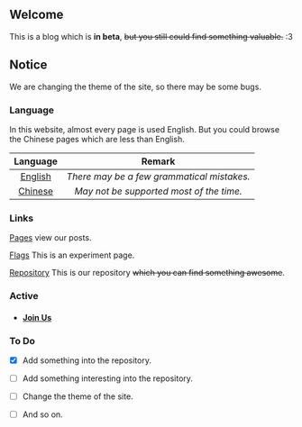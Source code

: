 ## Welcome

This is a blog which is **in beta**, ~~but you still could find something valuable.~~ :3

## Notice

We are changing the theme of the site, so there may be some bugs.

### Language

In this website, almost every page is used English. But you could browse the Chinese pages which are less than English.    

|           Language            |                   Remark                   |
| :---------------------------: | :----------------------------------------: |
|  [English](/pages/index.md)   | *There may be a few grammatical mistakes.* |
| [Chinese](/pages/zh-index.md) |  *May not be supported most of the time.*  |

### Links

[Pages](/pages/index.md) view our posts.  

[Flags](/flags/index.md) This is an experiment page.  

[Repository](https://github.com/Realone233/realone233.github.io) This is our repository ~~which you can find something awesome~~.  

### Active

- #### [Join Us](/pages/active/join-us.md)

### To Do

- [x] Add something into the repository.
- [ ] Add something interesting into the repository.
- [ ] Change the theme of the site.
- [ ] And so on.


